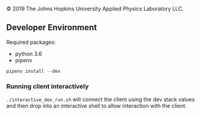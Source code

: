 &copy; 2019 The Johns Hopkins University Applied Physics Laboratory LLC.

## Developer Environment

Required packages:
* python 3.6
* pipenv

`pipenv install --dev`

### Running client interactively

`./interactive_dev_run.sh` will connect the client using the dev stack values and then drop into
an interactive shell to allow interaction with the client.
